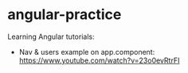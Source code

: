 # angular-practice

Learning Angular tutorials:

- Nav & users example on app.component: https://www.youtube.com/watch?v=23o0evRtrFI
